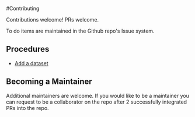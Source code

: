 #Contributing

Contributions welcome! PRs welcome.

To do items are maintained in the Github repo's Issue system. 

## Procedures

* [Add a dataset](how_to_add_a_dataset.md)

## Becoming a Maintainer

Additional maintainers are welcome. If you would like to be a maintainer you can request to be a collaborator on the repo after 2 successfully integrated PRs into the repo.